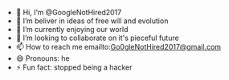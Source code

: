 - 👋 Hi, I’m @GoogleNotHired2017
- 👀 I’m beliver in ideas of free will and evolution
- 🌱 I’m currently enjoying our world
- 💞️ I’m looking to collaborate on it's pieceful future
- 📫 How to reach me emailto:Go0gleNotHired2017@gmail.com
- 😄 Pronouns: he
- ⚡ Fun fact: stopped being a hacker
